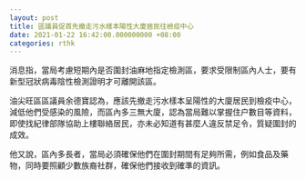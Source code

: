 ```yaml
---
layout: post
title: 區議員促首先撤走污水樣本陽性大廈居民往檢疫中心
date: 2021-01-22 16:42:00.000000000 +08:00
categories: rthk
---
```


消息指，當局考慮短期內是否圍封油麻地指定檢測區，要求受限制區內人士，要有新型冠狀病毒陰性檢測證明才可離開該區。

油尖旺區區議員余德寶認為，應該先撤走污水樣本呈陽性的大廈居民到檢疫中心，減低他們受感染的風險，而區內多三無大廈，認為當局難以掌握住户數目等資料，即使找紀律部隊協助上樓聯絡居民，亦未必知道有甚麼人違反禁足令，質疑圍封的成效。

他又說，區內多長者，當局必須確保他們在圍封期間有足夠所需，例如食品及藥物，同時要照顧少數族裔社群，確保他們接收到確準的資訊。
